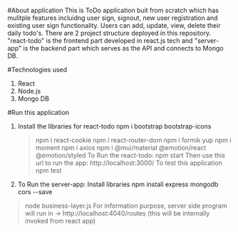 #About application
This is ToDo application buit from scratch which has mulitple features incluidng user sign, signout, new user registration and existing user sign functionality. Users can add, update, view, delete their daily todo's.
There are 2 project structure deployed in this repository. "react-todo" is the frontend part developed in react.js tech and "server-app" is the backend part which serves as the API and connects to Mongo DB.

#Technologies used
1. React
2. Node.js
3. Mongo DB

#Run this application
1. Install the libraries for react-todo
  npm i   bootstrap  bootstrap-icons
    > npm i   react-cookie
    > npm i   react-router-dom
    > npm i   formik  yup
    > npm i   moment
    > npm i   axios
    > npm i @mui/material @emotion/react @emotion/styled
  To Run the react-todo:
    >npm start
    > Then use this url to run the app: http://localhost:3000/
  To test this application
    >npm test

2. To Run the server-app:
   Install libraries
   npm install  express  mongodb  cors  --save
>node business-layer.js
For information purpose, server side program will run in ->   http://localhost:4040/routes (this will be internally invoked from react app)
